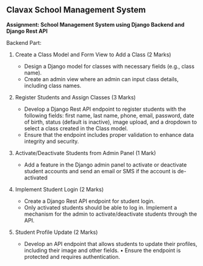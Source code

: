 ## Clavax School Management System

__Assignment: School Management System using Django Backend and Django Rest API__

Backend Part:
1. Create a Class Model and Form View to Add a Class (2 Marks)

    - Design a Django model for classes with necessary fields (e.g., class name).
    - Create an admin view where an admin can input class details, including class names.

2. Register Students and Assign Classes (3 Marks)

    - Develop a Django Rest API endpoint to register students with the following fields: first
name, last name, phone, email, password, date of birth, status (default is inactive),
image upload, and a dropdown to select a class created in the Class model.
    - Ensure that the endpoint includes proper validation to enhance data integrity and
security.

3. Activate/Deactivate Students from Admin Panel (1 Mark)
    - Add a feature in the Django admin panel to activate or deactivate student accounts and send an email or SMS if the account is de-activated

4. Implement Student Login (2 Marks)
    - Create a Django Rest API endpoint for student login.
    - Only activated students should be able to log in. Implement a mechanism for the admin
to activate/deactivate students through the API.

5. Student Profile Update (2 Marks)

    - Develop an API endpoint that allows students to update their profiles, including their
image and other fields.
• Ensure the endpoint is protected and requires authentication.


